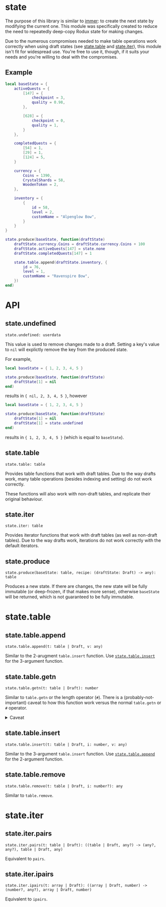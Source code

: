 # state

The purpose of this library is similar to [immer](https://github.com/immerjs/immer): to create the next state by modifying the current one. This module was specifically created to reduce the need to repeatedly deep-copy Rodux state for making changes.

Due to the numerous compromises needed to make table operations work correctly when using draft states (see [state.table](#statetable) and [state.iter](#stateiter)), this module isn't fit for widespread use. You're free to use it, though, if it suits your needs and you're willing to deal with the compromises.

## Example

```lua
local baseState = {
    activeQuests = {
        [147] = {
            checkpoint = 3,
            quality = 0.98,
        },

        [628] = {
            checkpoint = 0,
            quality = 1,
        }
    },

    completedQuests = {
        [54] = 1,
        [29] = 1,
        [124] = 5,
    }

    currency = {
        Coins = 1390,
        CrystalShards = 58,
        WoodenToken = 2,
    },

    inventory = {
        {
            id = 58,
            level = 2,
            customName = "Alpenglow Bow",
        }
    }
}

state.produce(baseState, function(draftState)
    draftState.currency.Coins = draftState.currency.Coins + 100
    draftState.activeQuests[147] = state.none
    draftState.completedQuests[147] = 1

    state.table.append(draftState.inventory, {
        id = 76,
        level = 1,
        customName = "Ravenspire Bow",
    })
end)
```

# API

## state.undefined

```
state.undefined: userdata
```

This value is used to remove changes made to a draft. Setting a key's value to `nil` will explictly remove the key from the produced state.

For example,

```lua
local baseState = { 1, 2, 3, 4, 5 }

state.produce(baseState, function(draftState)
    draftState[1] = nil
end)
```

results in `{ nil, 2, 3, 4, 5 }`, however

```lua
local baseState = { 1, 2, 3, 4, 5 }

state.produce(baseState, function(draftState)
    draftState[1] = nil
    draftState[1] = state.undefined
end)
```

results in `{ 1, 2, 3, 4, 5 }` (which is equal to `baseState`).

## state.table

```
state.table: table
```

Provides table functions that work with draft tables. Due to the way drafts work, many table operations (besides indexing and setting) do not work correctly.

These functions will also work with non-draft tables, and replicate their original behaviour.

## state.iter

```
state.iter: table
```

Provides iterator functions that work with draft tables (as well as non-draft tables). Due to the way drafts work, iterations do not work correctly with the default iterators.

## state.produce

```
state.produce(baseState: table, recipe: (draftState: Draft) -> any): table
```

Produces a new state. If there are changes, the new state will be fully immutable (or deep-frozen, if that makes more sense), otherwise `baseState` will be returned, which is not guaranteed to be fully immutable.

# state.table

## state.table.append

```
state.table.append(t: table | Draft, v: any)
```

Similar to the 2-arugment `table.insert` function. Use [`state.table.insert`](#statetableinsert) for the 3-argument function.

## state.table.getn

```
state.table.getn(t: table | Draft): number
```

Similar to `table.getn` or the length operator (`#`). There is a (probably-not-important) caveat to how this function work versus the normal `table.getn` or `#` operator.

<details>
<summary>Caveat</summary>

The length operator and `table.getn` have undefined behaviour for tables with holes, however `state.table.getn` will return the length of the table before the first hole.

This is similar to how the length would be calculated if you used `ipairs` to iterate over the list and returned the last index.

```
local t = { 1, 2, nil, 4 }

print(#t) --> 4, probably

state.produce(t, function(draftState))
    print(state.table.getn(draftState)) --> 2
end

print(state.table.getn(t)) --> 4 (t is not a draft table)
```

As such, this makes `state.table.insert`, `state.table.append`, and `state.table.remove` non-equivalent to their `table` counterparts.
</details>

## state.table.insert

```
state.table.insert(t: table | Draft, i: number, v: any)
```

Similar to the 3-argument `table.insert` function. Use [`state.table.append`](#statetableappend) for the 2-argument function.

## state.table.remove

```
state.table.remove(t: table | Draft, i: number?): any
```

Similar to `table.remove`.

# state.iter

## state.iter.pairs

```
state.iter.pairs(t: table | Draft): ((table | Draft, any?) -> (any?, any?), table | Draft, any)
```

Equivalent to `pairs`.

## state.iter.ipairs

```
state.iter.ipairs(t: array | Draft): ((array | Draft, number) -> (number?, any?), array | Draft, number)
```

Equivalent to `ipairs`.